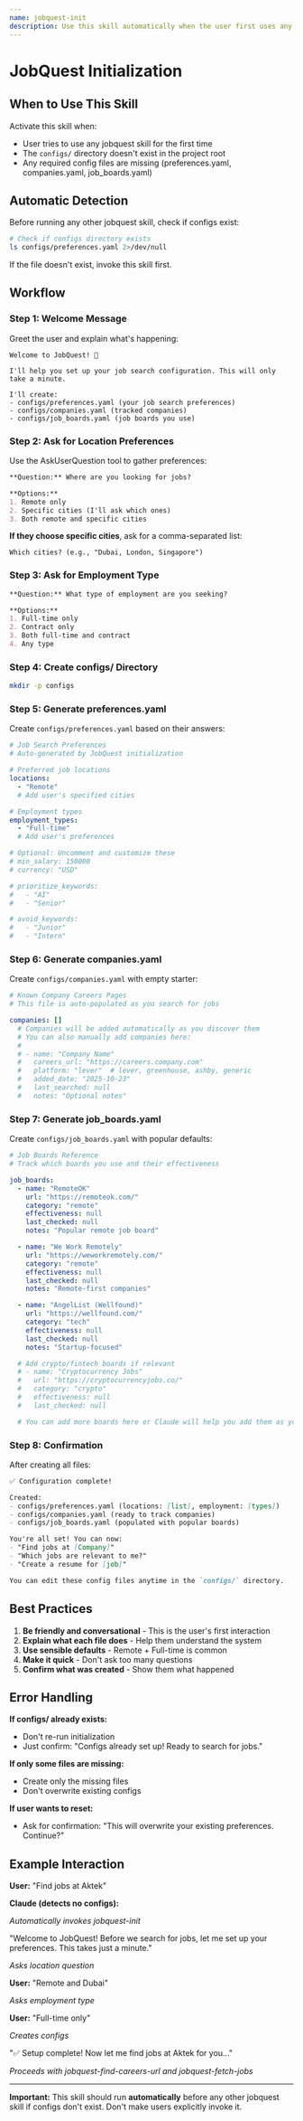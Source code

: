 ```yaml
---
name: jobquest-init
description: Use this skill automatically when the user first uses any jobquest skill and the configs/ directory doesn't exist yet. Sets up the configuration files (preferences.yaml, companies.yaml, job_boards.yaml) by asking the user for their preferences interactively.
---
```


# JobQuest Initialization

## When to Use This Skill

Activate this skill when:
- User tries to use any jobquest skill for the first time
- The `configs/` directory doesn't exist in the project root
- Any required config files are missing (preferences.yaml, companies.yaml, job_boards.yaml)

## Automatic Detection

Before running any other jobquest skill, check if configs exist:

```bash
# Check if configs directory exists
ls configs/preferences.yaml 2>/dev/null
```

If the file doesn't exist, invoke this skill first.

## Workflow

### Step 1: Welcome Message

Greet the user and explain what's happening:

```
Welcome to JobQuest! 🎯

I'll help you set up your job search configuration. This will only take a minute.

I'll create:
- configs/preferences.yaml (your job search preferences)
- configs/companies.yaml (tracked companies)
- configs/job_boards.yaml (job boards you use)
```

### Step 2: Ask for Location Preferences

Use the AskUserQuestion tool to gather preferences:

```markdown
**Question:** Where are you looking for jobs?

**Options:**
1. Remote only
2. Specific cities (I'll ask which ones)
3. Both remote and specific cities
```

**If they choose specific cities**, ask for a comma-separated list:
```
Which cities? (e.g., "Dubai, London, Singapore")
```

### Step 3: Ask for Employment Type

```markdown
**Question:** What type of employment are you seeking?

**Options:**
1. Full-time only
2. Contract only
3. Both full-time and contract
4. Any type
```

### Step 4: Create configs/ Directory

```bash
mkdir -p configs
```

### Step 5: Generate preferences.yaml

Create `configs/preferences.yaml` based on their answers:

```yaml
# Job Search Preferences
# Auto-generated by JobQuest initialization

# Preferred job locations
locations:
  - "Remote"
  # Add user's specified cities

# Employment types
employment_types:
  - "Full-time"
  # Add user's preferences

# Optional: Uncomment and customize these
# min_salary: 150000
# currency: "USD"

# prioritize_keywords:
#   - "AI"
#   - "Senior"

# avoid_keywords:
#   - "Junior"
#   - "Intern"
```

### Step 6: Generate companies.yaml

Create `configs/companies.yaml` with empty starter:

```yaml
# Known Company Careers Pages
# This file is auto-populated as you search for jobs

companies: []
  # Companies will be added automatically as you discover them
  # You can also manually add companies here:
  #
  # - name: "Company Name"
  #   careers_url: "https://careers.company.com"
  #   platform: "lever"  # lever, greenhouse, ashby, generic
  #   added_date: "2025-10-23"
  #   last_searched: null
  #   notes: "Optional notes"
```

### Step 7: Generate job_boards.yaml

Create `configs/job_boards.yaml` with popular defaults:

```yaml
# Job Boards Reference
# Track which boards you use and their effectiveness

job_boards:
  - name: "RemoteOK"
    url: "https://remoteok.com/"
    category: "remote"
    effectiveness: null
    last_checked: null
    notes: "Popular remote job board"

  - name: "We Work Remotely"
    url: "https://weworkremotely.com/"
    category: "remote"
    effectiveness: null
    last_checked: null
    notes: "Remote-first companies"

  - name: "AngelList (Wellfound)"
    url: "https://wellfound.com/"
    category: "tech"
    effectiveness: null
    last_checked: null
    notes: "Startup-focused"

  # Add crypto/fintech boards if relevant
  # - name: "Cryptocurrency Jobs"
  #   url: "https://cryptocurrencyjobs.co/"
  #   category: "crypto"
  #   effectiveness: null
  #   last_checked: null

  # You can add more boards here or Claude will help you add them as you discover them
```

### Step 8: Confirmation

After creating all files:

```markdown
✅ Configuration complete!

Created:
- configs/preferences.yaml (locations: [list], employment: [types])
- configs/companies.yaml (ready to track companies)
- configs/job_boards.yaml (populated with popular boards)

You're all set! You can now:
- "Find jobs at [Company]"
- "Which jobs are relevant to me?"
- "Create a resume for [job]"

You can edit these config files anytime in the `configs/` directory.
```

## Best Practices

1. **Be friendly and conversational** - This is the user's first interaction
2. **Explain what each file does** - Help them understand the system
3. **Use sensible defaults** - Remote + Full-time is common
4. **Make it quick** - Don't ask too many questions
5. **Confirm what was created** - Show them what happened

## Error Handling

**If configs/ already exists:**
- Don't re-run initialization
- Just confirm: "Configs already set up! Ready to search for jobs."

**If only some files are missing:**
- Create only the missing files
- Don't overwrite existing configs

**If user wants to reset:**
- Ask for confirmation: "This will overwrite your existing preferences. Continue?"

## Example Interaction

**User:** "Find jobs at Aktek"

**Claude (detects no configs):**

*Automatically invokes jobquest-init*

"Welcome to JobQuest! Before we search for jobs, let me set up your preferences. This takes just a minute."

*Asks location question*

**User:** "Remote and Dubai"

*Asks employment type*

**User:** "Full-time only"

*Creates configs*

"✅ Setup complete! Now let me find jobs at Aktek for you..."

*Proceeds with jobquest-find-careers-url and jobquest-fetch-jobs*

---

**Important:** This skill should run **automatically** before any other jobquest skill if configs don't exist. Don't make users explicitly invoke it.
